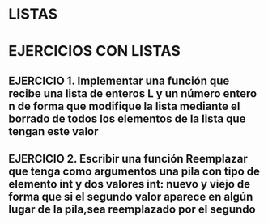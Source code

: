 # LISTAS

# EJERCICIOS CON LISTAS

## EJERCICIO 1. Implementar una función que recibe una lista de enteros L y un número entero n de forma que modifique la lista mediante el borrado de todos los elementos de la lista que tengan este valor
## EJERCICIO 2. Escribir una función Reemplazar que tenga como argumentos una pila con tipo de elemento int y dos valores int: nuevo y viejo de forma que si el segundo valor aparece en algún lugar de la pila,sea reemplazado por el segundo
